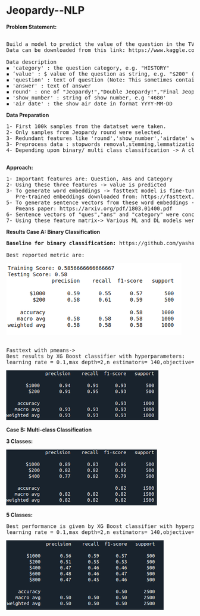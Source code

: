 # Jeopardy--NLP

<b> Problem Statement:</b>

<pre> 
Build a model to predict the value of the question in the TV game show  “Jeopardy!”. 
Data can be downloaded from this link: https://www.kaggle.com/tunguz/200000-jeopardy-questions 

Data description 
▪ 'category' : the question category, e.g. "HISTORY" 
▪ ‘value' : $ value of the question as string, e.g. "$200" (Note - "None" for Final Jeopardy! and Tiebreaker questions) 
▪ 'question' : text of question (Note: This sometimes contains hyperlinks and other things messy text such as when there's a picture or video question) 
▪ 'answer' : text of answer 
▪ round' : one of "Jeopardy!","Double Jeopardy!","Final Jeopardy!"  or "Tiebreaker" (Note: Tiebreaker questions do happen but they're very rare (like once every 20 years)) 
▪ 'show_number' : string of show number, e.g '4680' 
▪ 'air_date' : the show air date in format YYYY-MM-DD </pre>

<b> Data Preparation </b>

<pre>
1- First 100k samples from the datatset were taken.
2- Only samples from Jeopardy round were selected.
3- Redundant features like 'round','show_number','airdate' were dropped.
3- Preprocess data : stopwords removal,stemming,lemmatization,lower-casing etc.
4- Depending upon binary/ multi class classification -> A class balanced dataset was prepared.

</pre>


<b> Approach: </b>


<pre>
1- Important features are: Question, Ans and Category
2- Using these three features -> value is predicted
3- To generate word embeddings -> fasttext model is fine-tuned on pretrained wiki news dataset.
   Pre-trained embeddings downloaded from: https://fasttext.cc/docs/en/english-vectors.html.
5- To generate sentence vectors from these word embeddings -> concatenated power means method is followed.
   Pmeans paper: https://arxiv.org/pdf/1803.01400.pdf
6- Sentence vectors of "ques","ans" and "category" were concatented together to generate final feature matrix.
7- Using these feature matrix-> Various ML and DL models were trained.
</pre>
    
<b> Results </b>
<b> Case A: Binary Classification</b>
<pre>
<b>Baseline for binary classification:</b> https://github.com/yashajoshi/Predicting-Value-of-Jeopardy-Questions

Best reported metric are:
</pre>
![](Images/res.png)
<pre>

Fasttext with pmeans->
Best results by XG Boost classifier with hyperparameters:
learning_rate = 0.1,max_depth=2,n_estimators= 140,objective="binary:logistic"
</pre>
![](Images/fast_binary.png)


<b> Case B: Multi-class Classification</b>


<b> 3 Classes: </b>

![](Images/fast_3class.png)


<b> 5 Classes: </b> 
<pre>
Best performance is given by XG Boost classifier with hyperparameters:
learning_rate = 0.1,max_depth=2,n_estimators= 140,objective="multi:softmax" </pre>

![](Images/fast_5class.png)

 


